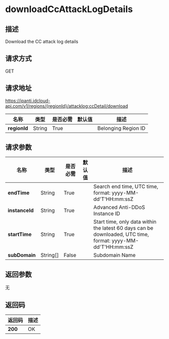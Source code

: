 # downloadCcAttackLogDetails


## 描述
Download the CC attack log details

## 请求方式
GET

## 请求地址
https://ipanti.jdcloud-api.com/v1/regions/{regionId}/attacklog:ccDetail/download

|名称|类型|是否必需|默认值|描述|
|---|---|---|---|---|
|**regionId**|String|True| |Belonging Region ID|

## 请求参数
|名称|类型|是否必需|默认值|描述|
|---|---|---|---|---|
|**endTime**|String|True| |Search end time, UTC time, format: yyyy-MM-dd'T'HH:mm:ssZ|
|**instanceId**|String|True| |Advanced Anti-DDoS Instance ID|
|**startTime**|String|True| |Start time, only data within the latest 60 days can be downloaded, UTC time, format: yyyy-MM-dd'T'HH:mm:ssZ|
|**subDomain**|String[]|False| |Subdomain Name|


## 返回参数
无


## 返回码
|返回码|描述|
|---|---|
|**200**|OK|
